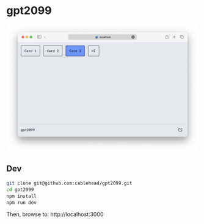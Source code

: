 # gpt2099

![Screenshot](docs/screenshot.png)

## Dev

```bash
git clone git@github.com:cablehead/gpt2099.git
cd gpt2099
npm install
npm run dev
```

Then, browse to: http://localhost:3000
